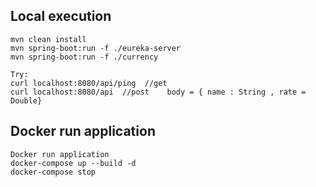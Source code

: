 
## Local execution 

```
mvn clean install
mvn spring-boot:run -f ./eureka-server
mvn spring-boot:run -f ./currency

Try:
curl localhost:8080/api/ping  //get 
curl localhost:8080/api  //post    body = { name : String , rate = Double}
```

## Docker run application 

```
Docker run application
docker-compose up --build -d
docker-compose stop
```
